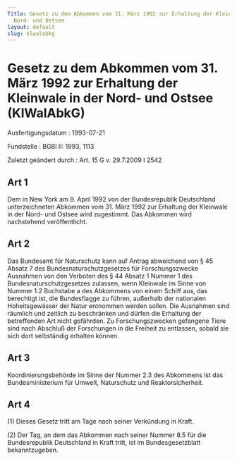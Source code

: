 ```yaml
---
Title: Gesetz zu dem Abkommen vom 31. März 1992 zur Erhaltung der Kleinwale in der
  Nord- und Ostsee
layout: default
slug: klwalabkg
---
```


# Gesetz zu dem Abkommen vom 31. März 1992 zur Erhaltung der Kleinwale in der Nord- und Ostsee (KlWalAbkG)

Ausfertigungsdatum
:   1993-07-21

Fundstelle
:   BGBl II: 1993, 1113

Zuletzt geändert durch
:   Art. 15 G v. 29.7.2009 I 2542


## Art 1

Dem in New York am 9. April 1992 von der Bundesrepublik Deutschland
unterzeichneten Abkommen vom 31. März 1992 zur Erhaltung der Kleinwale
in der Nord- und Ostsee wird zugestimmt. Das Abkommen wird nachstehend
veröffentlicht.


## Art 2

Das Bundesamt für Naturschutz kann auf Antrag abweichend von § 45
Absatz 7 des Bundesnaturschutzgesetzes für Forschungszwecke Ausnahmen
von den Verboten des § 44 Absatz 1 Nummer 1 des
Bundesnaturschutzgesetzes zulassen, wenn Kleinwale im Sinne von Nummer
1\.2 Buchstabe a des Abkommens von einem Schiff aus, das berechtigt
ist, die Bundesflagge zu führen, außerhalb der nationalen
Hoheitsgewässer der Natur entnommen werden sollen. Die Ausnahmen sind
räumlich und zeitlich zu beschränken und dürfen die Erhaltung der
betreffenden Art nicht gefährden. Zu Forschungszwecken gefangene Tiere
sind nach Abschluß der Forschungen in die Freiheit zu entlassen,
sobald sie sich dort selbständig erhalten können.


## Art 3

Koordinierungsbehörde im Sinne der Nummer 2.3 des Abkommens ist das
Bundesministerium für Umwelt, Naturschutz und Reaktorsicherheit.


## Art 4

(1) Dieses Gesetz tritt am Tage nach seiner Verkündung in Kraft.

(2) Der Tag, an dem das Abkommen nach seiner Nummer 8.5 für die
Bundesrepublik Deutschland in Kraft tritt, ist im Bundesgesetzblatt
bekanntzugeben.

